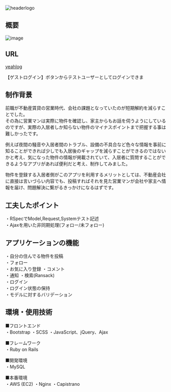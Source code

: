 ![headerlogo](https://user-images.githubusercontent.com/73694913/104428553-f740bd00-55c7-11eb-8935-0c57a0694f78.png)


## 概要
![image](https://user-images.githubusercontent.com/73694913/104434513-a6809280-55ce-11eb-8267-fadf970edc37.png)

## URL
 [yeahlog](http://3.131.23.59 "yeahlog")<br>
 
 【ゲストログイン】ボタンからテストユーザーとしてログインできま
 
## 制作背景

前職が不動産賃貸の営業時代、会社の課題となっていたのが短期解約を減らすことでした。  
その為に営業マンは実際に物件を確認し、家主からもお話を伺うようにしているのですが、実際の入居者しか知らない物件のマイナスポイントまで把握する事は難しかったです。  

例えば夜間の騒音や入居者間のトラブル、設備の不具合など色々な情報を事前に知ることができれば少しでも入居後のギャップを減らすことができるのではないかと考え、気になった物件の情報が掲載されていて、入居者に質問することができるようなアプリがあれば便利だと考え、制作してみました。  

物件を登録する入居者側がこのアプリを利用するメリットとしては、不動産会社に直接は言いづらい内容でも、投稿すればそれを見た営業マンが会社や家主へ情報を届け、問題解決に繋がるきっかけになるはずです。


## 工夫したポイント
・RSpecでModel,Request,Systemテスト記述  
・Ajaxを用いた非同期処理(フォロー/未フォロー)    

## アプリケーションの機能
・自分の住んでる物件を投稿  
・フォロー  
・お気に入り登録
・コメント  
・通知
・検索(Ransack)  
・ログイン  
・ログイン状態の保持  
・モデルに対するバリデーション

## 環境・使用技術
■フロントエンド  
・Bootstrap
・SCSS
・JavaScript、jQuery、Ajax

■フレームワーク  
・Ruby on Rails
 
■開発環境    
・MySQL
 
■本番環境  
・AWS (EC2)
・Nginx
・Capistrano
